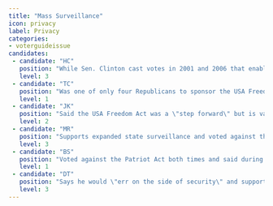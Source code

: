 ```yaml
---
title: "Mass Surveillance"
icon: privacy
label: Privacy
categories:
- voterguideissue
candidates:
 - candidate: "HC"
   position: "While Sen. Clinton cast votes in 2001 and 2006 that enabled NSA mass surveillance, candidate Clinton has called on the NSA to be more transparent. "
   level: 3
 - candidate: "TC"
   position: "Was one of only four Republicans to sponsor the USA Freedom Act, which reined in some of the government’s mass surveillance powers. "
   level: 1
 - candidate: "JK"
   position: "Said the USA Freedom Act was a \"step forward\" but is vague about how he'd restrain the NSA and other agencies that engage in mass surveillance. "
   level: 2
 - candidate: "MR"
   position: "Supports expanded state surveillance and voted against the USA Freedom Act. \"The U.S. cannot afford to ignore another lesson of 9/11 and curtail intelligence-gathering capabilities.\" "
   level: 3
 - candidate: "BS"
   position: "Voted against the Patriot Act both times and said during a debate that he would \"absolutely\" end sweeping NSA surveillance. "
   level: 1
 - candidate: "DT"
   position: "Says he would \"err on the side of security\" and support maintaining the Patriot Act and continuing mass surveillance."
   level: 3
---
```

